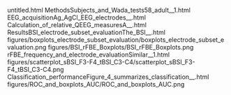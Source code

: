 untitled.html
MethodsSubjects_and_Wada_tests58_adult__1.html
EEG_acquisitionAg_AgCl_EEG_electrodes__.html
Calculation_of_relative_QEEG_measuresA__.html
ResultsBSI_electrode_subset_evaluationThe_BSI__.html
figures/boxplots_electrode_subset_evaluation/boxplots_electrode_subset_evaluation.png
figures/BSI_rFBE_Boxplots/BSI_rFBE_Boxplots.png
rFBE_frequency_and_electrode_evaluationSimilar__1.html
figures/scatterplot_sBSI_F3-F4_tBSI_C3-C4/scatterplot_sBSI_F3-F4_tBSI_C3-C4.png
Classification_performanceFigure_4_summarizes_classification__.html
figures/ROC_and_boxplots_AUC/ROC_and_boxplots_AUC.png
